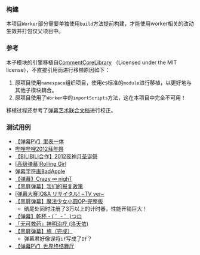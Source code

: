 ### 构建
本项目`Worker`部分需要单独使用`build`方法提前构建，才能使用worker相关的改动生效并打包仅父项目中。

### 参考
本子模块的引擎移植自[CommentCoreLibrary](https://github.com/jabbany/CommentCoreLibrary/) （Licensed under the MIT license），不直接引用而进行移植原因如下：
1. 原项目使用`namespace`组织项目，使用es标准的`module`进行移植，以更好地与其他子模块耦合。
2. 原项目使用了`Worker`中的`importScripts`方法，这在本项目中完全不可用！

移植过程还参考了[弹幕艺术联合文档](http://biliscript-syndicate.github.io/reference.html)进行校正。

### 测试用例
- [【弹幕PV】里表一体](https://www.bilibili.com/video/av201763)
- [哔哩哔哩2012拜年祭](https://www.bilibili.com/video/av203614)
- [【BILIBILI合作】2012夜神月圣诞祭](https://www.bilibili.com/video/av222938)
- [[高级弹幕]Rolling Girl](https://www.bilibili.com/video/av379138)
- [弹幕字符画BadApple](https://www.bilibili.com/video/av383598)
- [【弹幕】Crazy ∞ nighT](https://www.bilibili.com/video/av392859)
- [【黑屏弹幕】我们的报复政策](https://www.bilibili.com/video/av397395)
- [[弹幕大赛]Q&A リサイタル! ~TV ver~](https://www.bilibili.com/video/av399127)
- [【黑屏弹幕】魔法少女小圆OP-完整版](https://www.bilibili.com/video/av409835)
   - 结尾处同时注册了3万以上的计时器，性能开销巨大！
- [【弹幕】乾杯 - ( ゜- ゜)つロ](https://www.bilibili.com/video/av411358)
- [「无可救药」神明治疗 (洛天依)](https://www.bilibili.com/video/av945882)
- [【黑屏弹幕】旅（完成）](https://www.bilibili.com/video/av2735163)
   - 弹幕君好像误将`if`写成了`If`？
- [【弹幕PV】世界终结舞厅](https://www.bilibili.com/video/av2775802)